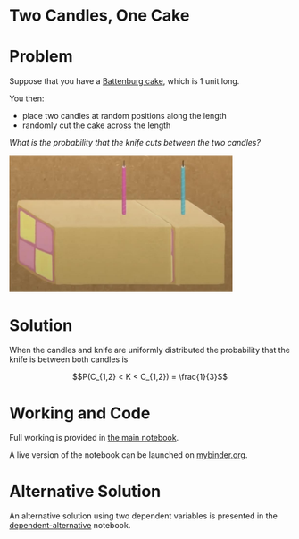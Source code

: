 # Two Candles, One Cake

# Problem

Suppose that you have a [Battenburg cake](https://en.wikipedia.org/wiki/Battenberg_cake), which is 1 unit long.

You then:
- place two candles at random positions along the length
- randomly cut the cake across the length

*What is the probability that the knife cuts between the two candles?*

<img src="https://github.com/sjtrny/two-candles-one-cake/raw/main/battenburg.jpg" width="400">

# Solution

When the candles and knife are uniformly distributed the probability that the knife is between both candles is 
 
$$P(C_{1,2} < K < C_{1,2}) = \frac{1}{3}$$

# Working and Code

Full working is provided in [the main notebook](https://github.com/sjtrny/two-candles-one-cake/blob/main/two-candles-one-cake.ipynb).

A live version of the notebook can be launched on [mybinder.org](https://mybinder.org/v2/gh/sjtrny/two-candles-one-cake/HEAD?labpath=two-candles-one-cake.ipynb).

# Alternative Solution

An alternative solution using two dependent variables is presented in the [dependent-alternative](https://github.com/sjtrny/two-candles-one-cake/blob/main/dependent-alternative.ipynb) notebook.

